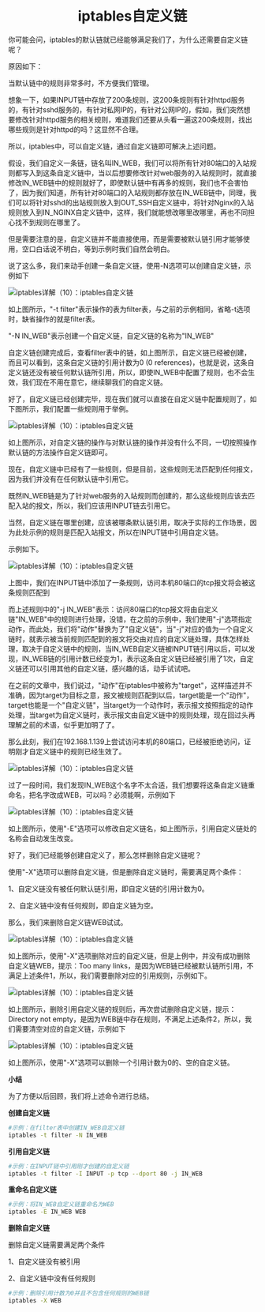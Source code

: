 <center><h1>iptables自定义链</h1></center>

你可能会问，iptables的默认链就已经能够满足我们了，为什么还需要自定义链呢？

原因如下：

当默认链中的规则非常多时，不方便我们管理。

想象一下，如果INPUT链中存放了200条规则，这200条规则有针对httpd服务的，有针对sshd服务的，有针对私网IP的，有针对公网IP的，假如，我们突然想要修改针对httpd服务的相关规则，难道我们还要从头看一遍这200条规则，找出哪些规则是针对httpd的吗？这显然不合理。 

所以，iptables中，可以自定义链，通过自定义链即可解决上述问题。

假设，我们自定义一条链，链名叫IN_WEB，我们可以将所有针对80端口的入站规则都写入到这条自定义链中，当以后想要修改针对web服务的入站规则时，就直接修改IN_WEB链中的规则就好了，即使默认链中有再多的规则，我们也不会害怕了，因为我们知道，所有针对80端口的入站规则都存放在IN_WEB链中，同理，我们可以将针对sshd的出站规则放入到OUT_SSH自定义链中，将针对Nginx的入站规则放入到IN_NGINX自定义链中，这样，我们就能想改哪里改哪里，再也不同担心找不到规则在哪里了。 

但是需要注意的是，自定义链并不能直接使用，而是需要被默认链引用才能够使用，空口白话说不明白，等到示例时我们自然会明白。 

说了这么多，我们来动手创建一条自定义链，使用-N选项可以创建自定义链，示例如下

 ![iptables详解（10）：iptables自定义链](iptables%E8%87%AA%E5%AE%9A%E4%B9%89%E9%93%BE.assets/050717_1352_1.png) 

如上图所示，"-t filter"表示操作的表为filter表，与之前的示例相同，省略-t选项时，缺省操作的就是filter表。

"-N IN_WEB"表示创建一个自定义链，自定义链的名称为"IN_WEB"

自定义链创建完成后，查看filter表中的链，如上图所示，自定义链已经被创建，而且可以看到，这条自定义链的引用计数为0 (0 references)，也就是说，这条自定义链还没有被任何默认链所引用，所以，即使IN_WEB中配置了规则，也不会生效，我们现在不用在意它，继续聊我们的自定义链。

好了，自定义链已经创建完毕，现在我们就可以直接在自定义链中配置规则了，如下图所示，我们配置一些规则用于举例。

 ![iptables详解（10）：iptables自定义链](iptables%E8%87%AA%E5%AE%9A%E4%B9%89%E9%93%BE.assets/050717_1352_2.png) 

如上图所示，对自定义链的操作与对默认链的操作并没有什么不同，一切按照操作默认链的方法操作自定义链即可。

现在，自定义链中已经有了一些规则，但是目前，这些规则无法匹配到任何报文，因为我们并没有在任何默认链中引用它。

既然IN_WEB链是为了针对web服务的入站规则而创建的，那么这些规则应该去匹配入站的报文，所以，我们应该用INPUT链去引用它。

当然，自定义链在哪里创建，应该被哪条默认链引用，取决于实际的工作场景，因为此处示例的规则是匹配入站报文，所以在INPUT链中引用自定义链。

示例如下。

![iptables详解（10）：iptables自定义链](iptables%E8%87%AA%E5%AE%9A%E4%B9%89%E9%93%BE.assets/050717_1352_3.png)

上图中，我们在INPUT链中添加了一条规则，访问本机80端口的tcp报文将会被这条规则匹配到

而上述规则中的"-j IN_WEB"表示：访问80端口的tcp报文将由自定义链"IN_WEB"中的规则进行处理，没错，在之前的示例中，我们使用"-j"选项指定动作，而此处，我们将"动作"替换为了"自定义链"，当"-j"对应的值为一个自定义链时，就表示被当前规则匹配到的报文将交由对应的自定义链处理，具体怎样处理，取决于自定义链中的规则，当IN_WEB自定义链被INPUT链引用以后，可以发现，IN_WEB链的引用计数已经变为1，表示这条自定义链已经被引用了1次，自定义链还可以引用其他的自定义链，感兴趣的话，动手试试吧。

在之前的文章中，我们说过，"动作"在iptables中被称为"target"，这样描述并不准确，因为target为目标之意，报文被规则匹配到以后，target能是一个"动作"，target也能是一个"自定义链"，当target为一个动作时，表示报文按照指定的动作处理，当target为自定义链时，表示报文由自定义链中的规则处理，现在回过头再理解之前的术语，似乎更加明了了。

那么此刻，我们在192.168.1.139上尝试访问本机的80端口，已经被拒绝访问，证明刚才自定义链中的规则已经生效了。 

![iptables详解（10）：iptables自定义链](iptables%E8%87%AA%E5%AE%9A%E4%B9%89%E9%93%BE.assets/050717_1352_4.png)

过了一段时间，我们发现IN_WEB这个名字不太合适，我们想要将这条自定义链重命名，把名字改成WEB，可以吗？必须能啊，示例如下

![iptables详解（10）：iptables自定义链](iptables%E8%87%AA%E5%AE%9A%E4%B9%89%E9%93%BE.assets/050717_1352_5.png)

如上图所示，使用"-E"选项可以修改自定义链名，如上图所示，引用自定义链处的名称会自动发生改变。

好了，我们已经能够创建自定义了，那么怎样删除自定义链呢？

使用"-X"选项可以删除自定义链，但是删除自定义链时，需要满足两个条件：

1、自定义链没有被任何默认链引用，即自定义链的引用计数为0。

2、自定义链中没有任何规则，即自定义链为空。

那么，我们来删除自定义链WEB试试。

![iptables详解（10）：iptables自定义链](iptables%E8%87%AA%E5%AE%9A%E4%B9%89%E9%93%BE.assets/050717_1352_6.png)

如上图所示，使用"-X"选项删除对应的自定义链，但是上例中，并没有成功删除自定义链WEB，提示：Too many links，是因为WEB链已经被默认链所引用，不满足上述条件1，所以，我们需要删除对应的引用规则，示例如下。

![iptables详解（10）：iptables自定义链](iptables%E8%87%AA%E5%AE%9A%E4%B9%89%E9%93%BE.assets/050717_1352_7.png)

如上图所示，删除引用自定义链的规则后，再次尝试删除自定义链，提示：Directory not empty，是因为WEB链中存在规则，不满足上述条件2，所以，我们需要清空对应的自定义链，示例如下

![iptables详解（10）：iptables自定义链](iptables%E8%87%AA%E5%AE%9A%E4%B9%89%E9%93%BE.assets/050717_1352_8.png)

如上图所示，使用"-X"选项可以删除一个引用计数为0的、空的自定义链。

**小结**

 为了方便以后回顾，我们将上述命令进行总结。 

**创建自定义链**

```bash
#示例：在filter表中创建IN_WEB自定义链
iptables -t filter -N IN_WEB
```

**引用自定义链**

```bash
#示例：在INPUT链中引用刚才创建的自定义链
iptables -t filter -I INPUT -p tcp --dport 80 -j IN_WEB
```

**重命名自定义链**

```bash
#示例：将IN_WEB自定义链重命名为WEB
iptables -E IN_WEB WEB
```

**删除自定义链**

删除自定义链需要满足两个条件

1、自定义链没有被引用

2、自定义链中没有任何规则

```bash
#示例：删除引用计数为0并且不包含任何规则的WEB链
iptables -X WEB
```